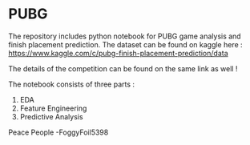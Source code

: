 # PUBG
The repository includes python notebook for PUBG game analysis and finish placement prediction. The dataset can be found on kaggle here : https://www.kaggle.com/c/pubg-finish-placement-prediction/data

The details of the competition can be found on the same link as well !

The notebook consists of three parts : 
1. EDA
2. Feature Engineering
3. Predictive Analysis

Peace People
-FoggyFoil5398
